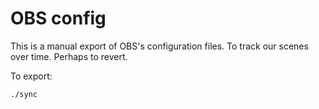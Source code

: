 # OBS config

This is a manual export of OBS's configuration
files. To track our scenes over time. Perhaps to
revert.

To export:

```
./sync
```
